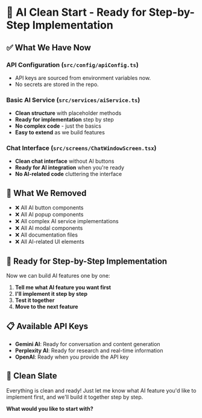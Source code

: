 # 🤖 AI Clean Start - Ready for Step-by-Step Implementation

## ✅ **What We Have Now**

### **API Configuration** (`src/config/apiConfig.ts`)
- API keys are sourced from environment variables now.
- No secrets are stored in the repo.

### **Basic AI Service** (`src/services/aiService.ts`)
- **Clean structure** with placeholder methods
- **Ready for implementation** step by step
- **No complex code** - just the basics
- **Easy to extend** as we build features

### **Chat Interface** (`src/screens/ChatWindowScreen.tsx`)
- **Clean chat interface** without AI buttons
- **Ready for AI integration** when you're ready
- **No AI-related code** cluttering the interface

## 🎯 **What We Removed**

- ❌ All AI button components
- ❌ All AI popup components  
- ❌ All complex AI service implementations
- ❌ All AI modal components
- ❌ All documentation files
- ❌ All AI-related UI elements

## 🚀 **Ready for Step-by-Step Implementation**

Now we can build AI features one by one:

1. **Tell me what AI feature you want first**
2. **I'll implement it step by step**
3. **Test it together**
4. **Move to the next feature**

## 📋 **Available API Keys**

- **Gemini AI**: Ready for conversation and content generation
- **Perplexity AI**: Ready for research and real-time information
- **OpenAI**: Ready when you provide the API key

## 🎉 **Clean Slate**

Everything is clean and ready! Just let me know what AI feature you'd like to implement first, and we'll build it together step by step.

**What would you like to start with?**
